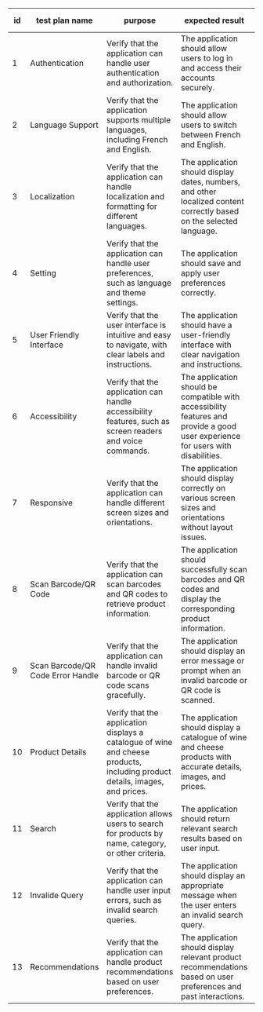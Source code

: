 
|id|test plan name|purpose|expected result|actual result|pass?|comments|
|---|---|---|---|---|---|---|
|1| Authentication |Verify that the application can handle user authentication and authorization.|The application should allow users to log in and access their accounts securely.| | | |
|2|Language Support|Verify that the application supports multiple languages, including French and English.|The application should allow users to switch between French and English.| | | |
|3|Localization|Verify that the application can handle localization and formatting for different languages.|The application should display dates, numbers, and other localized content correctly based on the selected language.| | | |
|4|Setting|Verify that the application can handle user preferences, such as language and theme settings.|The application should save and apply user preferences correctly.| | | |
|5|User Friendly Interface|Verify that the user interface is intuitive and easy to navigate, with clear labels and instructions.|The application should have a user-friendly interface with clear navigation and instructions.| | | |
|6|Accessibility|Verify that the application can handle accessibility features, such as screen readers and voice commands.|The application should be compatible with accessibility features and provide a good user experience for users with disabilities.| | | |
|7|Responsive|Verify that the application can handle different screen sizes and orientations.|The application should display correctly on various screen sizes and orientations without layout issues.| | | |
|8|Scan Barcode/QR Code|Verify that the application can scan barcodes and QR codes to retrieve product information.|The application should successfully scan barcodes and QR codes and display the corresponding product information.| | | |
|9|Scan Barcode/QR Code Error Handle|Verify that the application can handle invalid barcode or QR code scans gracefully.|The application should display an error message or prompt when an invalid barcode or QR code is scanned.| | | |
|10|Product Details|Verify that the application displays a catalogue of wine and cheese products, including product details, images, and prices.|The application should display a catalogue of wine and cheese products with accurate details, images, and prices.| | | |
|11|Search|Verify that the application allows users to search for products by name, category, or other criteria.|The application should return relevant search results based on user input.| | | |
|12|Invalide Query|Verify that the application can handle user input errors, such as invalid search queries.|The application should display an appropriate message when the user enters an invalid search query.| | | |
|13|Recommendations|Verify that the application can handle product recommendations based on user preferences.|The application should display relevant product recommendations based on user preferences and past interactions.| | | |
